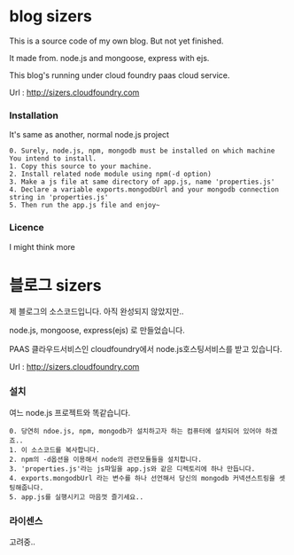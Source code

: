 # blog sizers

This is a source code of my own blog. But not yet finished. 

It made from. node.js and mongoose, express with ejs.

This blog's running under cloud foundry paas cloud service.

Url : http://sizers.cloudfoundry.com 



### Installation

It's same as another, normal node.js project

	0. Surely, node.js, npm, mongodb must be installed on which machine You intend to install.
	1. Copy this source to your machine.
	2. Install related node module using npm(-d option)
	3. Make a js file at same directory of app.js, name 'properties.js' 
	4. Declare a variable exports.mongodbUrl and your mongodb connection string in 'properties.js'
	5. Then run the app.js file and enjoy~


### Licence

I might think more




# 블로그 sizers



제 블로그의 소스코드입니다. 아직 완성되지 않았지만..

node.js, mongoose, express(ejs) 로 만들었습니다. 

PAAS 클라우드서비스인 cloudfoundry에서 node.js호스팅서비스를 받고 있습니다.

Url : http://sizers.cloudfoundry.com 



### 설치

여느 node.js 프로젝트와 똑같습니다.

	0. 당연히 ndoe.js, npm, mongodb가 설치하고자 하는 컴퓨터에 설치되어 있어야 하겠죠.. 
	1. 이 소스코드를 복사합니다. 
	2. npm의 -d옵션을 이용해서 node의 관련모듈들을 설치합니다. 
	3. 'properties.js'라는 js파일을 app.js와 같은 디렉토리에 하나 만듭니다. 
	4. exports.mongodbUrl 라는 변수를 하나 선언해서 당신의 mongodb 커넥션스트링을 셋팅해줍니다. 
	5. app.js를 실행시키고 마음껏 즐기세요..


### 라이센스

고려중..
